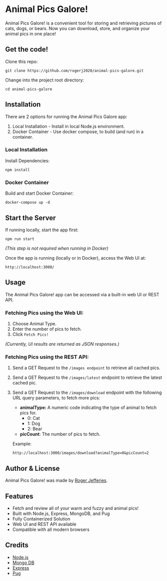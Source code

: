 # Animal Pics Galore!
Animal Pics Galore! is a convenient tool for storing and retrieving pictures of cats, dogs, or bears. Now you can download, store, and organize your animal pics in one place!

## Get the code!

Clone this repo:
```
git clone https://github.com/rogerj2020/animal-pics-galore.git
```

Change into the project root directory:
```
cd animal-pics-galore
```

## Installation

There are 2 options for running the Animal Pics Galore app:

1. Local Installation - Install in local Node.js environment.
2. Docker Container - Use docker compose, to build (and run) in a container.

### Local Installation

Install Dependencies:
```
npm install
```


### Docker Container

Build and start Docker Container:
```
docker-compose up -d
```

## Start the Server

If running locally, start the app first:
```
npm run start
```
*(This step is not required when running in Docker)*

Once the app is running (locally or in Docker), access the Web UI at:
```
http://localhost:3000/
```

## Usage

The Animal Pics Galore! app can be accessed via a built-in web UI or REST API.

### Fetching Pics using the Web UI:
1. Choose Animal Type.
2. Enter the number of pics to fetch.
3. Click `Fetch Pics!`

*(Currently, UI results are returned as JSON responses.)*

### Fetching Pics using the REST API:
1. Send a GET Request to the `/images endpoint` to retrieve all cached pics.
2. Send a GET Request to the `/images/latest` endpoint to retrieve the latest cached pic.
3. Send a GET Request to the `/images/download` endpoint with the following URL query parameters, to fetch more pics:
    * **animalType:** A numeric code indicating the type of animal to fetch pics for.
        - 0: Cat
        - 1: Dog
        - 2: Bear
    * **picCount**: The number of pics to fetch.

    Example:
    ```
    http://localhost:3000/images/download?animalType=0&picCount=2
    ```


## Author & License

Animal Pics Galore! was made by [Roger Jefferies](https://rogerj-cv-site.vercel.app/).

## Features

-  Fetch and review all of your warm and fuzzy and animal pics!
-  Built with Node.js, Express, MongoDB, and Pug
-  Fully Containerized Solution
-  Web UI and REST API available
-  Compatible with all modern browsers

## Credits
- [Node.js](https://nodejs.org/)
- [Mongo DB](https://www.mongodb.com/)
- [Express](https://github.com/expressjs/express)
- [Pug](https://pugjs.org)
